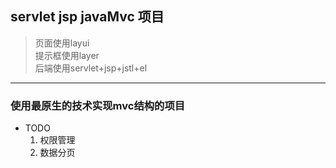 ## servlet jsp javaMvc 项目
> 页面使用layui     
提示框使用layer      
后端使用servlet+jsp+jstl+el
---
### 使用最原生的技术实现mvc结构的项目
- TODO
    1. 权限管理
    2. 数据分页
